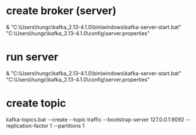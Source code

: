 # create broker (server)
& "C:\Users\hungc\kafka_2.13-4.1.0\bin\windows\kafka-server-start.bat" "C:\Users\hungc\kafka_2.13-4.1.0\config\server.properties"

# run server
& "C:\Users\hungc\kafka_2.13-4.1.0\bin\windows\kafka-server-start.bat" "C:\Users\hungc\kafka_2.13-4.1.0\config\server.properties"

# create topic
kafka-topics.bat --create --topic traffic --bootstrap-server 127.0.0.1:9092 --replication-factor 1 --partitions 1 